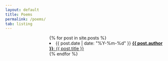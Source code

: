 ```yaml
---
layout: default
title: Poems
permalink: /poems/
tab: listing
---
```


<div style="margin-left: 10em">
{% for post in site.posts %}
    <li>
      	<time datetime="{{ post.date | date_to_xmlschema }}">{{ post.date | date: "%Y-%m-%d" }}</time>
      	<a href="{{ post.url | relative_url }}"><b>{{ post.author }}</b>: {{ post.title }}</a>
    </li>
{% endfor %}
</div>